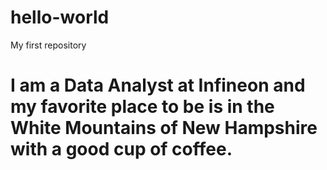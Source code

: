 # hello-world
My first repository
# I am a Data Analyst at Infineon and my favorite place to be is in the White Mountains of New Hampshire with a good cup of coffee. 
